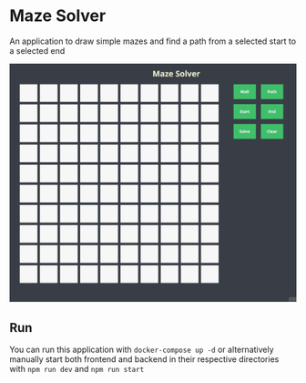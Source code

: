 # Maze Solver

An application to draw simple mazes and find a path from a selected start to a selected end

![React page](docs/maze.gif)

## Run

You can run this application with `docker-compose up -d` or alternatively manually start both frontend and backend in their respective directories with `npm run dev` and `npm run start`
